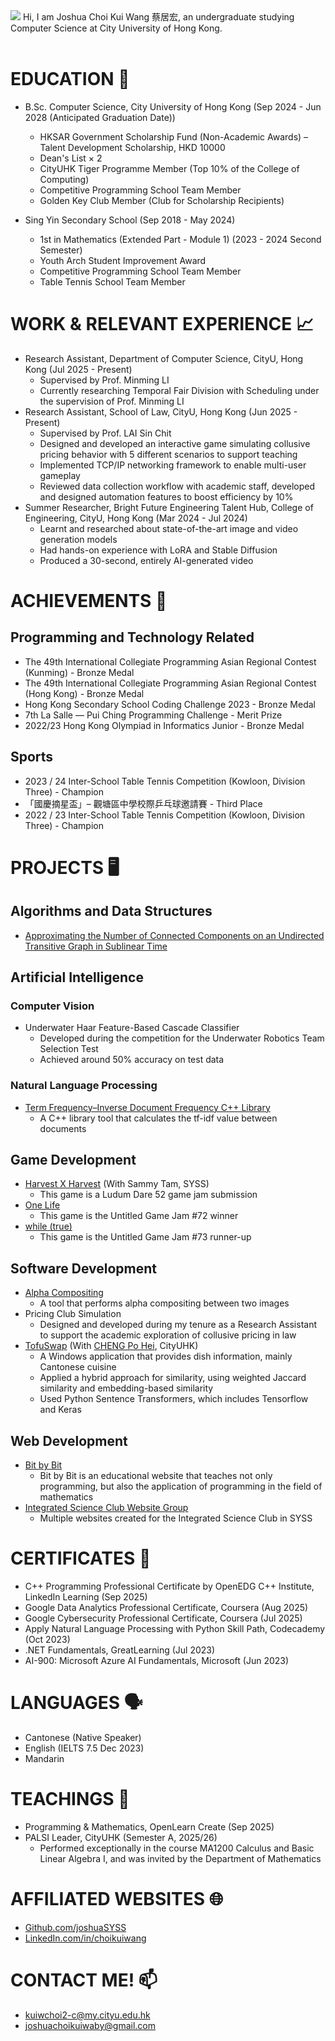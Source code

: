 <head>
  <meta name="google-site-verification" content="0SEcurk_dKLeFfJ4VC6azCpxCccwgnd3JkByYOdYncA" />
</head>
<img src="image.jpg">
Hi, I am Joshua Choi Kui Wang 蔡居宏, an undergraduate studying Computer Science at City University of Hong Kong.<br><br>

# EDUCATION 🏫
- B.Sc. Computer Science, City University of Hong Kong (Sep 2024 - Jun 2028 (Anticipated Graduation Date))
  * HKSAR Government Scholarship Fund (Non-Academic Awards) – Talent Development Scholarship, HKD 10000
  * Dean's List × 2
  * CityUHK Tiger Programme Member (Top 10% of the College of Computing)
  * Competitive Programming School Team Member
  * Golden Key Club Member (Club for Scholarship Recipients)

- Sing Yin Secondary School (Sep 2018 - May 2024)
  * 1st in Mathematics (Extended Part - Module 1) (2023 - 2024 Second Semester)
  * Youth Arch Student Improvement Award
  * Competitive Programming School Team Member
  * Table Tennis School Team Member

# WORK & RELEVANT EXPERIENCE 📈
- Research Assistant, Department of Computer Science, CityU, Hong Kong (Jul 2025 - Present)
  * Supervised by Prof. Minming LI
  * Currently researching Temporal Fair Division with Scheduling under the supervision of Prof. Minming LI
- Research Assistant, School of Law, CityU, Hong Kong (Jun 2025 - Present)
  * Supervised by Prof. LAI Sin Chit
  * Designed and developed an interactive game simulating collusive pricing behavior with 5 different scenarios to support teaching
  * Implemented TCP/IP networking framework to enable multi-user gameplay
  * Reviewed data collection workflow with academic staff, developed and designed automation features to boost efficiency by 10%
- Summer Researcher, Bright Future Engineering Talent Hub, College of Engineering, CityU, Hong Kong (Mar 2024 - Jul 2024)
  * Learnt and researched about state-of-the-art image and video generation models
  * Had hands-on experience with LoRA and Stable Diffusion
  * Produced a 30-second, entirely AI-generated video

# ACHIEVEMENTS 🏅
## Programming and Technology Related
- The 49th International Collegiate Programming Asian Regional Contest (Kunming) - Bronze Medal
- The 49th International Collegiate Programming Asian Regional Contest (Hong Kong) - Bronze Medal
- Hong Kong Secondary School Coding Challenge 2023 - Bronze Medal
- 7th La Salle — Pui Ching Programming Challenge - Merit Prize
- 2022/23 Hong Kong Olympiad in Informatics Junior - Bronze Medal

## Sports
- 2023 / 24 Inter-School Table Tennis Competition (Kowloon, Division Three) - Champion
- 「國慶摘星盃」– 觀塘區中學校際乒乓球邀請賽 - Third Place
- 2022 / 23 Inter-School Table Tennis Competition (Kowloon, Division Three) - Champion

# PROJECTS 🖥
## Algorithms and Data Structures
- [Approximating the Number of Connected Components on an Undirected Transitive Graph in Sublinear Time](https://github.com/joshuaSYSS/approxCCDegree)

## Artificial Intelligence
<!--### AI Game Programming-->

### Computer Vision
- Underwater Haar Feature-Based Cascade Classifier
  * Developed during the competition for the Underwater Robotics Team Selection Test
  * Achieved around 50% accuracy on test data

### Natural Language Processing
- [Term Frequency–Inverse Document Frequency C++ Library](https://github.com/joshuaSYSS/tfidf)
  * A C++ library tool that calculates the tf-idf value between documents

## Game Development
- [Harvest X Harvest](https://revolution-game.itch.io/harvest-x-harvest) (With Sammy Tam, SYSS)
  * This game is a Ludum Dare 52 game jam submission
- [One Life](https://revolution-game.itch.io/one-life)
  * This game is the Untitled Game Jam #72 winner
- [while (true)](https://no1gameexpert.itch.io/while-true)
  * This game is the Untitled Game Jam #73 runner-up

<!--### Programming Languages and Compiler-->

## Software Development
- [Alpha Compositing](https://github.com/joshuaSYSS/Alpha-Compositing)
  * A tool that performs alpha compositing between two images
- Pricing Club Simulation
  * Designed and developed during my tenure as a Research Assistant to support the academic exploration of collusive pricing in law
- [TofuSwap](https://github.com/ABCD2024-TEAM/TofuSwap) (With [CHENG Po Hei](https://github.com/iceheart-ac), CityUHK)
  * A Windows application that provides dish information, mainly Cantonese cuisine
  * Applied a hybrid approach for similarity, using weighted Jaccard similarity and embedding-based similarity
  * Used Python Sentence Transformers, which includes Tensorflow and Keras

## Web Development
- [Bit by Bit](https://bitbybit-programming.netlify.app/)
  * Bit by Bit is an educational website that teaches not only programming, but also the application of programming in the field of mathematics
- [Integrated Science Club Website Group](https://is-club.netlify.app/)
  * Multiple websites created for the Integrated Science Club in SYSS

# CERTIFICATES 📄
- C++ Programming Professional Certificate by OpenEDG C++ Institute, LinkedIn Learning (Sep 2025)
- Google Data Analytics Professional Certificate, Coursera (Aug 2025)
- Google Cybersecurity Professional Certificate, Coursera (Jul 2025)
- Apply Natural Language Processing with Python Skill Path, Codecademy (Oct 2023)
- .NET Fundamentals, GreatLearning (Jul 2023)
- AI-900: Microsoft Azure AI Fundamentals, Microsoft (Jun 2023)

<!--# Bootcamps 🏕️-->

# LANGUAGES 🗣️
- Cantonese (Native Speaker)
- English (IELTS 7.5 Dec 2023)
- Mandarin

# TEACHINGS 📎
- Programming & Mathematics, OpenLearn Create (Sep 2025)
- PALSI Leader, CityUHK (Semester A, 2025/26)
  * Performed exceptionally in the course MA1200 Calculus and Basic Linear Algebra I, and was invited by the Department of Mathematics

# AFFILIATED WEBSITES 🌐
- [Github.com/joshuaSYSS](https://github.com/joshuaSYSS)
- [LinkedIn.com/in/choikuiwang](https://www.linkedin.com/in/choikuiwang)

# CONTACT ME! 📫
- [kuiwchoi2-c@my.cityu.edu.hk](mailto:kuiwchoi2-c@my.cityu.edu.hk)
- [joshuachoikuiwaby@gmail.com](mailto:joshuachoikuiwang@gmail.com)
